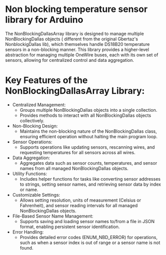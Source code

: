 # Non blocking temperature sensor library for Arduino

The NonBlockingDallasArray library is designed to manage multiple NonBlockingDallas objects ( different from the original Gbertaz's NonblockigDallas lib), which themselves handle DS18B20 temperature sensors in a non-blocking manner. This library provides a higher-level abstraction for managing multiple OneWire buses, each with its own set of sensors, allowing for centralized control and data aggregation.

# Key Features of the NonBlockingDallasArray Library:
- Centralized Management:
  - Groups multiple NonBlockingDallas objects into a single collection.
  - Provides methods to interact with all NonBlockingDallas objects collectively.
- Non-Blocking Design:
  - Maintains the non-blocking nature of the NonBlockingDallas class, ensuring efficient operation without halting the main program loop.
- Sensor Operations:
  - Supports operations like updating sensors, rescanning wires, and requesting temperatures for all sensors across all wires.
- Data Aggregation:
  - Aggregates data such as sensor counts, temperatures, and sensor names from all managed NonBlockingDallas objects.
- Utility Functions:
  - Includes helper functions for tasks like converting sensor addresses to strings, setting sensor names, and retrieving sensor data by index or name.
- Customizable Settings:
  - Allows setting resolution, units of measurement (Celsius or Fahrenheit), and sensor reading intervals for all managed NonBlockingDallas objects.
- File-Based Sensor Name Management:
  - Supports saving and loading sensor names to/from a file in JSON format, enabling persistent sensor identification.
- Error Handling:
  - Provides detailed error codes (ENUM_NBD_ERROR) for operations, such as when a sensor index is out of range or a sensor name is not found.
